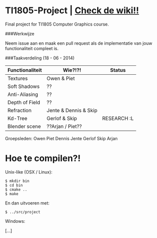 TI1805-Project | [Check de wiki!!](https://github.com/Balletie/TI1805-Project/wiki)
===================================================================================

Final project for TI1805 Computer Graphics course.

###Werkwijze

Neem issue aan en maak een pull request als de implementatie van
jouw functionaliteit compleet is.

###Taakverdeling (18 - 06 - 2014)

| Functionaliteit | Wie?!?!                 | Status           |
| --------------- | ------------------------| ---------------- |
| Textures        | Owen & Piet             |                  |
| Soft Shadows    | ??                      |                  |
| Anti-Aliasing   | ??                      |                  |
| Depth of Field  | ??                      |                  |
| Refraction      | Jente & Dennis & Skip   |                  |
| Kd-Tree         | Gerlof & Skip           | RESEARCH :L      |
| Blender scene   | ??Arjan / Piet??        |                  |

Groepsleden:
Owen
Piet
Dennis
Jente
Gerlof
Skip
Arjan

Hoe te compilen?!
=================

Unix-like (OSX / Linux): 

````
$ mkdir bin
$ cd bin
$ cmake ..
$ make
````

En dan uitvoeren met:
````
$ ../src/project
````

Windows:

[...]
